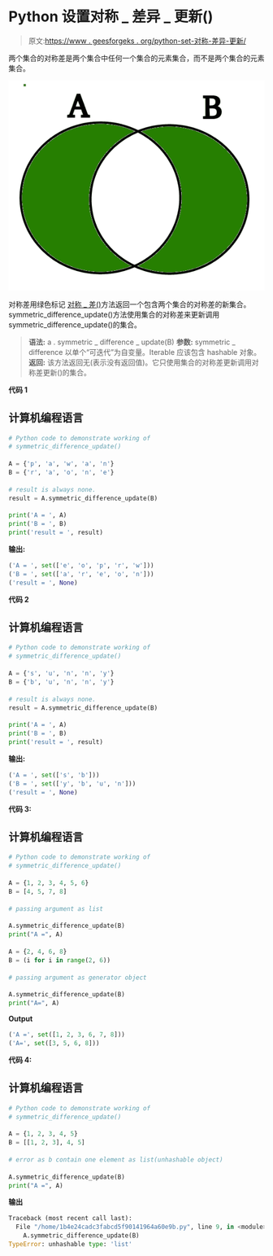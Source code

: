 # Python 设置对称 _ 差异 _ 更新()

> 原文:[https://www . geesforgeks . org/python-set-对称-差异-更新/](https://www.geeksforgeeks.org/python-set-symmetric-difference-update/)

两个集合的对称差是两个集合中任何一个集合的元素集合，而不是两个集合的元素集合。

![symmetric-difference](img/14dac6f9c94ca441da1d35dac3d3e111.png)

对称差用绿色标记
[对称 _ 差()](https://www.geeksforgeeks.org/python-set-symmetric_difference-2/)方法返回一个包含两个集合的对称差的新集合。symmetric_difference_update()方法使用集合的对称差来更新调用 symmetric_difference_update()的集合。

> **语法:**
> a . symmetric _ difference _ update(B)
> **参数:**
> symmetric _ difference 以单个“可迭代”为自变量。Iterable 应该包含 hashable 对象。
> **返回:**
> 该方法返回无(表示没有返回值)。它只使用集合的对称差更新调用对称差更新()的集合。

**代码 1**

## 计算机编程语言

```py
# Python code to demonstrate working of
# symmetric_difference_update()

A = {'p', 'a', 'w', 'a', 'n'}
B = {'r', 'a', 'o', 'n', 'e'}

# result is always none.
result = A.symmetric_difference_update(B)

print('A = ', A)
print('B = ', B)
print('result = ', result)
```

**输出:**

```py
('A = ', set(['e', 'o', 'p', 'r', 'w']))
('B = ', set(['a', 'r', 'e', 'o', 'n']))
('result = ', None)

```

**代码 2**

## 计算机编程语言

```py
# Python code to demonstrate working of
# symmetric_difference_update()

A = {'s', 'u', 'n', 'n', 'y'}
B = {'b', 'u', 'n', 'n', 'y'}

# result is always none.
result = A.symmetric_difference_update(B)

print('A = ', A)
print('B = ', B)
print('result = ', result)
```

**输出:**

```py
('A = ', set(['s', 'b']))
('B = ', set(['y', 'b', 'u', 'n']))
('result = ', None)

```

**代码 3:**

## 计算机编程语言

```py
# Python code to demonstrate working of
# symmetric_difference_update()

A = {1, 2, 3, 4, 5, 6}
B = [4, 5, 7, 8]

# passing argument as list

A.symmetric_difference_update(B)
print("A =", A)

A = {2, 4, 6, 8}
B = (i for i in range(2, 6))

# passing argument as generator object

A.symmetric_difference_update(B)
print("A=", A)
```

**Output**

```py
('A =', set([1, 2, 3, 6, 7, 8]))
('A=', set([3, 5, 6, 8]))

```

**代码 4:**

## 计算机编程语言

```py
# Python code to demonstrate working of
# symmetric_difference_update()

A = {1, 2, 3, 4, 5}
B = [[1, 2, 3], 4, 5]

# error as b contain one element as list(unhashable object)

A.symmetric_difference_update(B)
print("A =", A)
```

**输出**

```py
Traceback (most recent call last):
  File "/home/1b4e24cadc3fabcd5f90141964a60e9b.py", line 9, in <module>
    A.symmetric_difference_update(B)
TypeError: unhashable type: 'list'

```